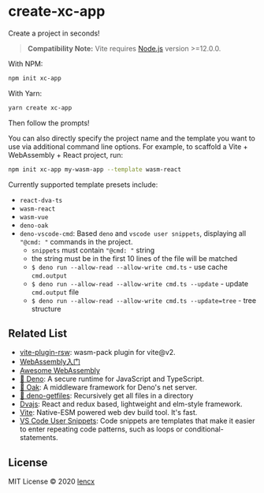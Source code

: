 # create-xc-app

Create a project in seconds!

> **Compatibility Note:**
> Vite requires [Node.js](https://nodejs.org/en/) version >=12.0.0.

With NPM:

```bash
npm init xc-app
```

With Yarn:

```bash
yarn create xc-app
```

Then follow the prompts!

You can also directly specify the project name and the template you want to use via additional command line options. For example, to scaffold a Vite + WebAssembly + React project, run:

```bash
npm init xc-app my-wasm-app --template wasm-react
```

Currently supported template presets include:

* `react-dva-ts`
* `wasm-react`
* `wasm-vue`
* `deno-oak`
* `deno-vscode-cmd`: Based `deno` and `vscode user snippets`, displaying all `"@cmd: "` commands in the project.
  * `snippets` must contain `"@cmd: "` string
  * the string must be in the first 10 lines of the file will be matched
  * `$ deno run --allow-read --allow-write cmd.ts` - use cache `cmd.output`
  * `$ deno run --allow-read --allow-write cmd.ts --update` - update `cmd.output` file
  * `$ deno run --allow-read --allow-write cmd.ts --update=tree` - tree structure

## Related List

* [vite-plugin-rsw](https://github.com/lencx/vite-plugin-rsw): wasm-pack plugin for vite@v2.
* [WebAssembly入门](https://lencx.github.io/book/wasm/rust_wasm_frontend.html)
* [Awesome WebAssembly](https://lencx.github.io/book/awesome/wasm.html)
* [🦕 Deno](https://deno.land): A secure runtime for JavaScript and TypeScript.
* [🦕 Oak](https://github.com/oakserver/oak): A middleware framework for Deno's net server.
* [🦕 deno-getfiles](https://github.com/lencx/deno-getfiles): Recursively get all files in a directory
* [Dvajs](https://github.com/dvajs/dva): React and redux based, lightweight and elm-style framework.
* [Vite](https://github.com/vitejs/vite): Native-ESM powered web dev build tool. It's fast.
* [VS Code User Snippets](https://code.visualstudio.com/docs/editor/userdefinedsnippets): Code snippets are templates that make it easier to enter repeating code patterns, such as loops or conditional-statements.

## License

MIT License © 2020 [lencx](https://github.com/lencx)
